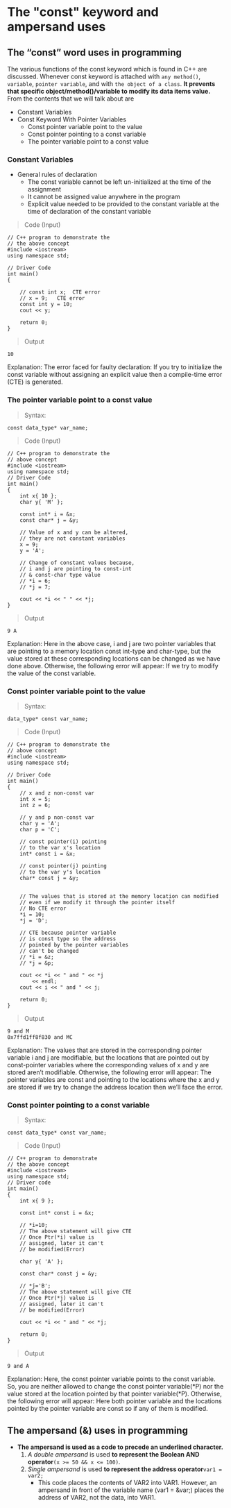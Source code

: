 # The "const" keyword and ampersand uses
## The “const” word uses in programming
The various functions of the const keyword which is found in C++ are discussed. Whenever const keyword is attached with `any method()`, `variable`, `pointer variable`, and with `the object of a class`. __It prevents that specific object/method()/variable to modify its data items value.__
From the contents that we will talk about are
- Constant Variables
- Const Keyword With Pointer Variables
    - Const pointer variable point to the value
    - Const pointer pointing to a const variable
    - The pointer variable point to a const value

### Constant Variables
- General rules of declaration
    - The const variable cannot be left un-initialized at the time of the assignment
    - It cannot be assigned value anywhere in the program
    - Explicit value needed to be provided to the constant variable at the time of declaration of the constant variable

> Code (Input)

```
// C++ program to demonstrate the
// the above concept
#include <iostream>
using namespace std;

// Driver Code
int main()
{

    // const int x;  CTE error
    // x = 9;   CTE error
    const int y = 10;
    cout << y;

    return 0;
}
```

> Output

```
10
```
 Explanation:
The error faced for faulty declaration: If you try to initialize the const variable without assigning an explicit value then a compile-time error (CTE) is generated.

### The pointer variable point to a const value

> Syntax:

```
const data_type* var_name;
```

> Code (Input)

```
// C++ program to demonstrate the
// above concept
#include <iostream>
using namespace std;
// Driver Code
int main()
{
    int x{ 10 };
    char y{ 'M' };

    const int* i = &x;
    const char* j = &y;

    // Value of x and y can be altered,
    // they are not constant variables
    x = 9;
    y = 'A';

    // Change of constant values because,
    // i and j are pointing to const-int
    // & const-char type value
    // *i = 6;
    // *j = 7;

    cout << *i << " " << *j;
}
```

> Output

```
9 A
```
Explanation:
Here in the above case, i and j are two pointer variables that are pointing to a memory location const int-type and char-type, but the value stored at these corresponding locations can be changed as we have done above.
Otherwise, the following error will appear: If we try to modify the value of the const variable.

### Const pointer variable point to the value

> Syntax:

```
data_type* const var_name;
```

> Code (Input)

```
// C++ program to demonstrate the
// above concept
#include <iostream>
using namespace std;

// Driver Code
int main()
{
    // x and z non-const var
    int x = 5;
    int z = 6;

    // y and p non-const var
    char y = 'A';
    char p = 'C';

    // const pointer(i) pointing
    // to the var x's location
    int* const i = &x;

    // const pointer(j) pointing
    // to the var y's location
    char* const j = &y;


    // The values that is stored at the memory location can modified
    // even if we modify it through the pointer itself
    // No CTE error
    *i = 10;
    *j = 'D';

    // CTE because pointer variable
    // is const type so the address
    // pointed by the pointer variables
    // can't be changed
    // *i = &z;
    // *j = &p;

    cout << *i << " and " << *j
        << endl;
    cout << i << " and " << j;

    return 0;
}
```

> Output

```
9 and M
0x7ffd1ff8f830 and MC
```
Explanation:
The values that are stored in the corresponding pointer variable i and j are modifiable, but the locations that are pointed out by const-pointer variables where the corresponding values of x and y are stored aren’t modifiable.
Otherwise, the following error will appear: The pointer variables are const and pointing to the locations where the x and y are stored if we try to change the address location then we’ll face the error.

### Const pointer pointing to a const variable

> Syntax:

```
const data_type* const var_name;
```

> Code (Input)

```
// C++ program to demonstrate
// the above concept
#include <iostream>
using namespace std;
// Driver code
int main()
{
    int x{ 9 };

    const int* const i = &x;

    // *i=10;
    // The above statement will give CTE
    // Once Ptr(*i) value is
    // assigned, later it can't
    // be modified(Error)

    char y{ 'A' };

    const char* const j = &y;

    // *j='B';
    // The above statement will give CTE
    // Once Ptr(*j) value is
    // assigned, later it can't
    // be modified(Error)

    cout << *i << " and " << *j;

    return 0;
}
```

> Output

```
9 and A
```
Explanation:
Here, the const pointer variable points to the const variable. So, you are neither allowed to change the const pointer variable(*P) nor the value stored at the location pointed by that pointer variable(*P).
Otherwise, the following error will appear: Here both pointer variable and the locations pointed by the pointer variable are const so if any of them is modified.

## The ampersand (&) uses in programming
-  **The ampersand is used as a code to precede an underlined character.**
    1.  *A double ampersand* is used **to represent the Boolean AND operator**`(x >= 50 && x <= 100)`.
    2.  *Single ampersand* is used **to represent the address operator**`var1 = var2;`
        - This code places the contents of VAR2 into VAR1. However, an ampersand in front of the variable name (var1 = &var;) places the address of VAR2, not the data, into VAR1.
